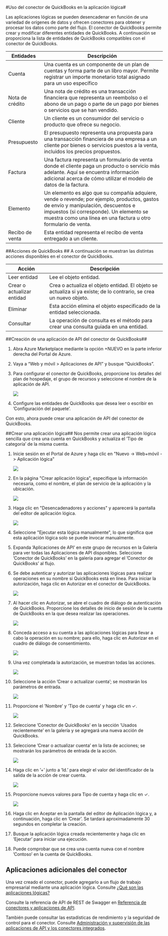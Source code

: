 <properties
   pageTitle="Conector de QuickBooks"
   description="Uso del conector de QuickBooks"
   services="app-service\logic"
   documentationCenter=".net,nodejs,java"
   authors="anuragdalmia"
   manager="dwrede"
   editor=""/>

<tags
   ms.service="app-service-logic"
   ms.devlang="multiple"
   ms.topic="article"
   ms.tgt_pltfrm="na"
   ms.workload="integration"
   ms.date="08/19/2015"
   ms.author="sameerch"/>


#Uso del conector de QuickBooks en la aplicación lógica#

Las aplicaciones lógicas se pueden desencadenar en función de una variedad de orígenes de datos y ofrecen conectores para obtener y procesar los datos como parte del flujo. El conector de QuickBooks permite crear y modificar diferentes entidades de QuickBooks. A continuación se proporciona la lista de entidades de QuickBooks compatibles con el conector de QuickBooks.

Entidades|Descripción
---|---
Cuenta|Una cuenta es un componente de un plan de cuentas y forma parte de un libro mayor. Permite registrar un importe monetario total asignado para un uso específico
Nota de crédito|Una nota de crédito es una transacción financiera que representa un reembolso o el abono de un pago o parte de un pago por bienes o servicios que se han vendido.
Cliente|Un cliente es un consumidor del servicio o producto que ofrece su negocio.
Presupuesto|El presupuesto representa una propuesta para una transacción financiera de una empresa a un cliente por bienes o servicios puestos a la venta, incluidos los precios propuestos.
Factura|Una factura representa un formulario de venta donde el cliente paga un producto o servicio más adelante. Aquí se encuentra información adicional acerca de cómo utilizar el modelo de datos de la factura.
Elemento|Un elemento es algo que su compañía adquiere, vende o revende; por ejemplo, productos, gastos de envío y manipulación, descuentos e impuestos (si corresponde). Un elemento se muestra como una línea en una factura u otro formulario de venta.
Recibo de venta|Esta entidad representa el recibo de venta entregado a un cliente.



##Acciones de QuickBooks ##
A continuación se muestran las distintas acciones disponibles en el conector de QuickBooks.

Acción|Descripción
---|---
Leer entidad|Lee el objeto entidad.
Crear o actualizar entidad|Crea o actualiza el objeto entidad. El objeto se actualiza si ya existe; de lo contrario, se crea un nuevo objeto.
Eliminar|Esta acción elimina el objeto especificado de la entidad seleccionada.
Consultar|La operación de consulta es el método para crear una consulta guiada en una entidad.

##Creación de una aplicación de API del conector de QuickBooks##
1.	Abra Azure Marketplace mediante la opción +NUEVO en la parte inferior derecha del Portal de Azure.
2.	Vaya a “Web y móvil > Aplicaciones de API” y busque “QuickBooks”.
3.	Para configurar el conector de QuickBooks, proporcione los detalles del plan de hospedaje, el grupo de recursos y seleccione el nombre de la aplicación de API.

	![][13]
4. Configure las entidades de QuickBooks que desea leer o escribir en ’Configuración del paquete’.

Con esto, ahora puede crear una aplicación de API del conector de QuickBooks.


##Crear una aplicación lógica##
Nos permite crear una aplicación lógica sencilla que crea una cuenta en QuickBooks y actualiza el ’Tipo de categoría’ de la misma cuenta.

1.	Inicie sesión en el Portal de Azure y haga clic en "Nuevo -> Web+móvil -> Aplicación lógica"

	![][1]

2.	En la página "Crear aplicación lógica", especifique la información necesaria, como el nombre, el plan de servicio de la aplicación y la ubicación.

	![][2]

3.	Haga clic en "Desencadenadores y acciones" y aparecerá la pantalla del editor de aplicación lógica.

	![][3]

4.	Seleccione "Ejecutar esta lógica manualmente", lo que significa que esta aplicación lógica solo se puede invocar manualmente.


5.	Expanda ’Aplicaciones de API’ en este grupo de recursos en la Galería para ver todas las Aplicaciones de API disponibles. Seleccione ’Conector de QuickBooks’ en la galería para agregar el ’Conector de QuickBooks’ al flujo.


6.	Se debe autenticar y autorizar las aplicaciones lógicas para realizar operaciones en su nombre si QuickBooks está en línea. Para iniciar la autorización, haga clic en Autorizar en el conector de QuickBooks.

	![][4]

7.	Al hacer clic en Autorizar, se abre el cuadro de diálogo de autenticación de QuickBooks. Proporcione los detalles de inicio de sesión de la cuenta de QuickBooks en la que desea realizar las operaciones.

	![][5]

8. Conceda acceso a su cuenta a las aplicaciones lógicas para llevar a cabo la operación en su nombre; para ello, haga clic en Autorizar en el cuadro de diálogo de consentimiento.

	![][6]

9.	Una vez completada la autorización, se muestran todas las acciones.

	![][7]

10.	Seleccione la acción ’Crear o actualizar cuenta’; se mostrarán los parámetros de entrada.

	![][8]

11.	Proporcione el ’Nombre’ y ’Tipo de cuenta’ y haga clic en ✓.

	![][9]

12.	Seleccione ’Conector de QuickBooks’ en la sección ’Usados recientemente’ en la galería y se agregará una nueva acción de QuickBooks.

13.	Seleccione ’Crear o actualizar cuenta’ en la lista de acciones; se mostrarán los parámetros de entrada de la acción.

	![][10]

14.	Haga clic en ’+’ junto a ’Id.’ para elegir el valor del identificador de la salida de la acción de crear cuenta.

	![][11]

15.	Proporcione nuevos valores para Tipo de cuenta y haga clic en ✓.

	![][12]

16. Haga clic en Aceptar en la pantalla del editor de Aplicación lógica y, a continuación, haga clic en ’Crear’. Se tardará aproximadamente 30 segundos en completar la creación.

17. Busque la aplicación lógica creada recientemente y haga clic en ’Ejecutar’ para iniciar una ejecución.

18. Puede comprobar que se crea una cuenta nueva con el nombre ’Contoso’ en la cuenta de QuickBooks.

## Aplicaciones adicionales del conector
Una vez creado el conector, puede agregarlo a un flujo de trabajo empresarial mediante una aplicación lógica. Consulte [¿Qué son las aplicaciones lógicas?](app-service-logic-what-are-logic-apps.md)

Consulte la referencia de API de REST de Swagger en [Referencia de conectores y aplicaciones de API](http://go.microsoft.com/fwlink/p/?LinkId=529766).

También puede consultar las estadísticas de rendimiento y la seguridad de control para el conector. Consulte [Administración y supervisión de las aplicaciones de API y los conectores integrados](app-service-logic-monitor-your-connectors.md).

<!--Image references-->
[1]: ./media/app-service-logic-connector-quickbooks/1_New_Logic_App.png
[2]: ./media/app-service-logic-connector-quickbooks/2_Logic_App_Settings.png
[3]: ./media/app-service-logic-connector-quickbooks/3_Logic_App_Editor.png
[4]: ./media/app-service-logic-connector-quickbooks/4_QuickBooks_Authorize.png
[5]: ./media/app-service-logic-connector-quickbooks/5_QuickBooks_Login.png
[6]: ./media/app-service-logic-connector-quickbooks/6_QuickBooks_User_Consent.png
[7]: ./media/app-service-logic-connector-quickbooks/7_QuickBooks_Actions.png
[8]: ./media/app-service-logic-connector-quickbooks/8_QuickBooks_Create_Account.png
[9]: ./media/app-service-logic-connector-quickbooks/9_Create_Account_OK.png
[10]: ./media/app-service-logic-connector-quickbooks/10_QuickBooks_Update_Account.png
[11]: ./media/app-service-logic-connector-quickbooks/11_Record_ID_from_Create.png
[12]: ./media/app-service-logic-connector-quickbooks/12_Update_Account_Address.png
[13]: ./media/app-service-logic-connector-quickbooks/13_Create_new_quickbooks_connector.png

<!---HONumber=August15_HO8-->